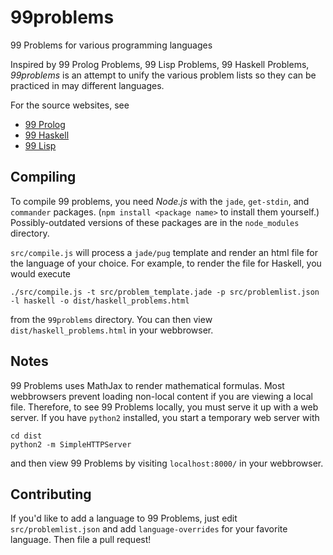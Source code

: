 # 99problems
99 Problems for various programming languages

Inspired by 99 Prolog Problems, 99 Lisp Problems, 99 Haskell Problems, *99problems*
is an attempt to unify the various problem lists so they can be practiced in may different
languages.

For the source websites, see
* [99 Prolog](https://prof.ti.bfh.ch/hew1/informatik3/prolog/p-99/)
* [99 Haskell](https://wiki.haskell.org/H-99:_Ninety-Nine_Haskell_Problems)
* [99 Lisp](http://www.ic.unicamp.br/~meidanis/courses/mc336/2006s2/funcional/L-99_Ninety-Nine_Lisp_Problems.html)


## Compiling

To compile 99 problems, you need *Node.js* with the `jade`, `get-stdin`, and `commander` packages.
(`npm install <package name>` to install them yourself.)  Possibly-outdated versions of these
packages are in the `node_modules` directory.

`src/compile.js` will process a `jade/pug` template and render an html file for the language of 
your choice.  For example, to render the file for Haskell, you would execute

	./src/compile.js -t src/problem_template.jade -p src/problemlist.json -l haskell -o dist/haskell_problems.html

from the `99problems` directory.  You can then view `dist/haskell_problems.html` in your webbrowser.

## Notes

99 Problems uses MathJax to render mathematical formulas.  Most webbrowsers prevent loading
non-local content if you are viewing a local file.  Therefore, to see 99 Problems locally,
you must serve it up with a web server.  If you have `python2` installed, you start a temporary
web server with

	cd dist
	python2 -m SimpleHTTPServer

and then view 99 Problems by visiting `localhost:8000/` in your webbrowser.

## Contributing

If you'd like to add a language to 99 Problems, just edit `src/problemlist.json` and
add `language-overrides` for your favorite language.  Then file a pull request!
